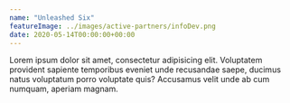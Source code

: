 ```yaml
---
name: "Unleashed Six"
featureImage: ../images/active-partners/infoDev.png
date: 2020-05-14T00:00:00+00:00
---
```

Lorem ipsum dolor sit amet, consectetur adipisicing elit. Voluptatem provident sapiente temporibus eveniet unde recusandae saepe, ducimus natus voluptatum porro voluptate quis? Accusamus velit unde ab cum numquam, aperiam magnam.
